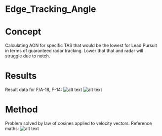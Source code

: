 # Edge_Tracking_Angle

# Concept
Calculating AON for specific TAS that would be the lowest for Lead Pursuit in terms of guaranteed radar tracking.
Lower that that and radar will struggle due to notch.

# Results
Result data for F/A-18, F-14:
![alt text](https://github.com/AKAD0/Edge_Tracking_Angle/blob/main/F18.png)
![alt text](https://github.com/AKAD0/Edge_Tracking_Angle/blob/main/F14.png)

# Method
Problem solved by law of cosines applied to velocity vectors.
Reference maths:
![alt text](https://github.com/AKAD0/Edge_Tracking_Angle/blob/main/math.png)
